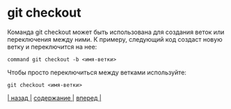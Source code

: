 # git checkout

Команда git checkout может быть использована для создания веток или переключения между ними. К примеру, следующий код создаст новую ветку и переключится на нее:

``` bash-
command git checkout -b <имя-ветки>
```

Чтобы просто переключиться между ветками используйте:

``` bash-
git checkout <имя-ветки>
```

[| назад |](./push.md) [ содержание |](./readme.md) [вперед |](./remote.md)